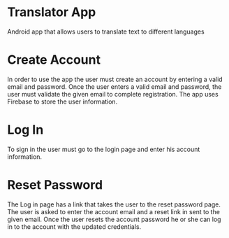 # Translator App
Android app that allows users to translate text to different languages

# Create Account
 In order to use the app the user must create an account by entering a valid email and password. Once the user enters a valid email and password, the user must validate the given email to complete registration. The app uses Firebase to store the user information.
 
# Log In
To sign in the user must go to the login page and enter his account information.

# Reset Password
The Log in page has a link that takes the user to the reset password page. The user is asked to enter the account email and a reset link in sent to the given email. Once the user resets the account password he or she can log in to the account with the updated credentials.


